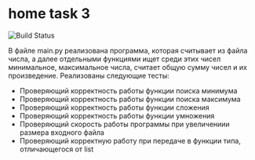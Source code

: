 # home task 3
![Build Status](https://github.com/idmarenovskya/Home_Task_3/actions/workflows/checks.yml/badge.svg?branch=main)

В файле main.py реализована программа, которая считывает из файла числа, а далее отдельными функциями ищет среди этих чисел минимальное, максимальное числа, считает общую сумму чисел и их произведение. 
Реализованы следующие тесты: 
+ Проверяющий корректность работы функции поиска минимума
+ Проверяющий корректность работы функции поиска максимума
+ Проверяющий корректность работы функции сложения
+ Проверяющий корректность работы функции умножения
+ Проверяющий скорость работы программы при увеличениии размера входного файла
+ Проверяющий корректную работу при передаче в функции типа, отличающегося от list
